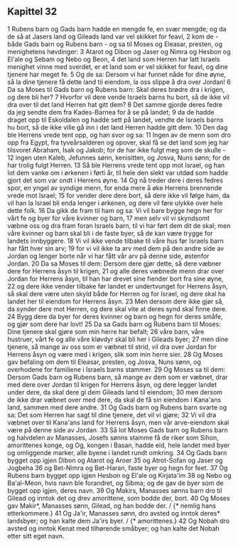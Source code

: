 ## Kapittel 32

1 Rubens barn og Gads barn hadde en mengde fe, en svær mengde; og da de så at Jasers land og Gileads land var vel skikket for feavl,
2 kom de - både Gads barn og Rubens barn - og sa til Moses og Eleasar, presten, og menighetens høvdinger:
3 Atarot og Dibon og Jaser og Nimra og Hesbon og El'ale og Sebam og Nebo og Beon,
4 det land som Herren har latt Israels menighet vinne med sverdet, er et land som er vel skikket for feavl, og dine tjenere har meget fe.
5 Og de sa: Dersom vi har funnet nåde for dine øyne, så la dine tjenere få dette land til eiendom, la oss slippe å dra over Jordan!
6 Da sa Moses til Gads barn og Rubens barn: Skal deres brødre dra i krigen, og dere bli her?
7 Hvorfor vil dere vende Israels barns hu bort, så de ikke vil dra over til det land Herren hat gitt dem?
8 Det samme gjorde deres fedre da jeg sendte dem fra Kades-Barnea for å se på landet;
9 da de hadde draget opp til Eskoldalen og hadde sett på landet, vendte de Israels barns hu bort, så de ikke ville gå inn i det land Herren hadde gitt dem.
10 Den dag ble Herrens vrede tent opp, og han svor og sa:
11 Ingen av de menn som dro opp fra Egypt, fra tyveårsalderen og opover, skal få se det land som jeg har tilsvoret Abraham, Isak og Jakob; for de har ikke fulgt meg som de skulle -
12 ingen uten Kaleb, Jefunnes sønn, kenisitten, og Josva, Nuns sønn; for de har trolig fulgt Herren.
13 Så ble Herrens vrede tent opp mot Israel, og han lot dem vanke om i ørkenen i førti år, til hele den slekt var utdød som hadde gjort det som var ondt i Herrens øyne.
14 Og nå treder dere i deres fedres spor, en yngel av syndige menn, for enda mere å øke Herrens brennende vrede mot Israel;
15 for vender dere dere bort, så dere ikke vil følge ham, da vil han la Israel bli enda lenger i ørkenen, og dere vil føre ulykke over hele dette folk.
16 Da gikk de fram til ham og sa: Vi vil bare bygge hegn her for vårt fe og byer for våre kvinner og barn,
17 men selv vil vi skyndsomt væbne oss og dra fram foran Israels barn, til vi har ført dem dit de skal; men våre kvinner og barn skal bli i de faste byer, så de kan være trygge for landets innbyggere.
18 Vi vil ikke vende tilbake til våre hus før Israels barn har fått hver sin arv;
19 for vi vil ikke ta arv med dem på den andre side av Jordan og lenger borte når vi har fått vår arv på denne side, østenfor Jordan.
20 Da sa Moses til dem: Dersom dere gjør dette, så dere væbner dere for Herrens åsyn til krigen,
21 og alle deres væbnede menn drar over Jordan for Herrens åsyn, til han har drevet sine fiender bort fra sine øyne,
22 og dere ikke vender tilbake før landet er undertvunget for Herrens åsyn, så skal dere være uten skyld både for Herren og for Israel, og dere skal ha landet her til eiendom for Herrens åsyn.
23 Men dersom dere ikke gjør så, da synder dere mot Herren, og dere skal vite at deres synd skal finne dere.
24 Bygg dere da byer for deres kvinner og barn og hegn for deres småfe, og gjør som dere har lovt!
25 Da sa Gads barn og Rubens barn til Moses: Dine tjenere skal gjøre som min herre har befalt;
26 våre barn, våre hustruer, vårt fe og alle våre kløvdyr skal bli her i Gileads byer;
27 men dine tjenere, så mange av oss som er væbnet til strid, vil dra over Jordan for Herrens åsyn og være med i krigen, slik som min herre sier.
28 Og Moses gav befaling om dem til Eleasar, presten, og Josva, Nuns sønn, og overhodene for familiene i Israels barns stammer.
29 Og Moses sa til dem: Dersom Gads barn og Rubens barn, så mange av dem som er væbnet, drar med dere over Jordan til krigen for Herrens åsyn, og dere legger landet under dere, da skal dere gi dem Gileads land til eiendom;
30 men dersom de ikke drar væbnet over med dere, da skal de få sin eiendom i Kana'ans land, sammen med dere andre.
31 Og Gads barn og Rubens barn svarte og sa: Det som Herren har sagt til dine tjenere, det vil vi gjøre;
32 Vi vil dra væbnet over til Kana'ans land for Herrens åsyn, men vår arve-eiendom skal være på denne side av Jordan.
33 Så lot Moses Gads barn og Rubens barn og halvdelen av Manasses, Josefs sønns stamme få de riker som Sihon, amorittenes konge, og Og, kongen i Basan, hadde eid, hele landet med byer og omliggende marker, alle byene i landet rundt omkring.
34 Og Gads barn bygget opp igjen Dibon og Atarot og Aroer
35 og Atrot-Sofan og Jaser og Jogbeha
36 og Bet-Nimra og Bet-Haran, faste byer og hegn for feet.
37 Og Rubens barn bygget opp igjen Hesbon og El'ale og Kirjata'im
38 og Nebo og Ba'al-Meon, hvis navn ble forandret, og Sibma; og de gav de byer som de bygget opp igjen, deres navn.
39 Og Makirs, Manasses sønns barn dro til Gilead og inntok det og drev amorittene, som bodde der, bort.
40 Og Moses gav Makir*, Manasses sønn, Gilead, og han bodde der. / {* nemlig hans etterkommere.}
41 Og Ja'ir, Manasses sønn, dro avsted og inntok deres* landsbyer; og han kalte dem Ja'irs byer. / {* amorittenes.}
42 Og Nobah dro avsted og inntok Kenat med tilhørende småbyer; og han kalte det Nobah etter sitt eget navn.
